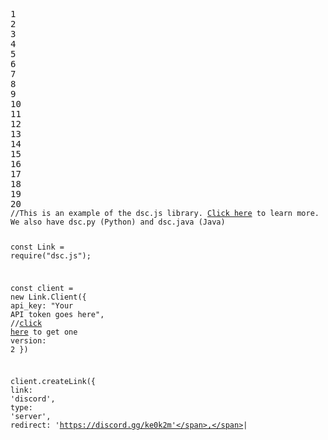 <div class="w-full overflow-hidden sm:w-full md:my-1 md:px-1 lg:w-1/2 xl:w-1/2">
<div class="relative overflow-hidden lg:rounded-xl shadow-xl flex bg-indigo-500 text-left">
<div class="absolute inset-0 bg-black bg-opacity-75"></div>
<div class="relative w-full flex flex-col">
<div class="flex-none h-11 flex items-center px-4">
<div class="flex space-x-1.5">
<div class="w-3 h-3 border-2 rounded-full border-red-500 bg-red-500"></div>
<div class="w-3 h-3 border-2 rounded-full border-yellow-400 bg-yellow-400"></div>
<div class="w-3 h-3 border-2 rounded-full border-green-400 bg-green-400"></div>
</div>
</div>
<div class="relative border-t border-white border-opacity-10 min-h-0 flex-auto flex flex-col">
<div class="hidden md:block absolute inset-y-0 left-0 bg-black bg-opacity-25" style="width: 50px;">
</div>
<div class="w-full flex-auto flex min-h-0 overflow-auto">
<div class="w-full relative flex-auto">
 <pre class="flex min-h-full text-xs md:text-sm"><div aria-hidden="true" class="hidden md:block text-white text-opacity-50 flex-none py-4 pr-4 text-right select-none" style="width:50px">1<br>2<br>3<br>4<br>5<br>6<br>7<br>8<br>9<br>10<br>11<br>12<br>13<br>14<br>15<br>16<br>17<br>18<br>19<br>20</div><code id="highlight" class="highlight flex-auto relative block pt-4 pb-4 px-4 overflow-auto outline-none hljs javascript"><span class="hljs-comment">//This is an example of the dsc.js library. </span><a class="font-bold" href="https://npm.im/dsc.js"><span class="hljs-comment">Click here</span></a><span class="hljs-comment"> to learn more.</span><br><span class="hljs-comment">We also have dsc.py (Python) and dsc.java (Java)</span>

<span class="hljs-keyword">const</span> Link = <span class="hljs-built_in">require</span>(<span class="hljs-string">"dsc.js"</span>);

<span class="hljs-keyword">const</span> client = <span class="hljs-keyword">new</span> Link.Client({
    <span class="hljs-attr">api_key</span>: <span class="hljs-string">"Your API token goes here"</span>, <span class="hljs-comment">//</span><a href="../developers/dashboard" class="font-bold"><span class="hljs-comment">click here</span></a><span class="hljs-comment"> to get one</span>
    <span class="hljs-attr">version</span>: <span class="hljs-number">2</span>
})

<span id="type">client.createLink({
    <span class="hljs-attr">link</span>: <span class="hljs-string">'discord'</span>,
    <span class="hljs-attr">type</span>: <span class="hljs-string">'server'</span>,
    <span class="hljs-attr">redirect</span>: <span class="hljs-string">'https://discord.gg/ke0k2m'</span>,</span><span class="typed-cursor">|</span>

</code>
</pre>
</div>
</div>
</div>
</div>
</div>
</div>

